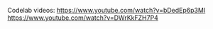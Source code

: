 Codelab videos:
https://www.youtube.com/watch?v=bDedEp6p3MI
https://www.youtube.com/watch?v=DWrKkFZH7P4
